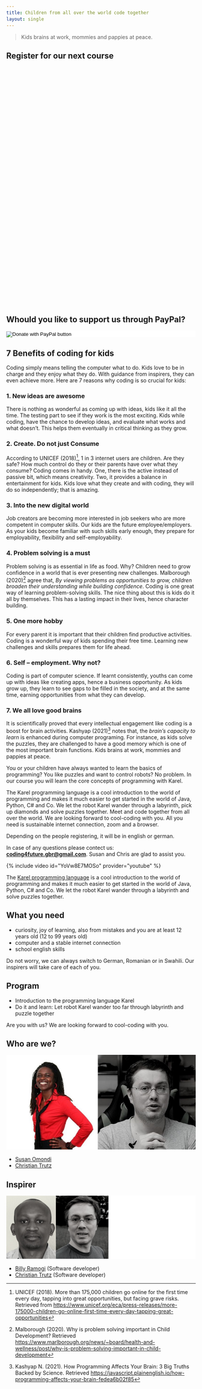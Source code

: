 ```yaml
---
title: Children from all over the world code together
layout: single
---
```


> Kids brains at work, mommies and pappies at peace.

## Register for our next course

<!-- Calendly Inline-Widget Beginn -->
<div class="calendly-inline-widget" data-url="https://calendly.com/coding4future?background_color=0069ff&text_color=ffffff&primary_color=1a1a1a" style="min-width:320px;height:630px;"></div>
<script type="text/javascript" src="https://assets.calendly.com/assets/external/widget.js" async></script>
<!-- Calendly Inline-Widget Ende -->

## Whould you like to support us through PayPal?

<form action="https://www.paypal.com/donate" method="post" target="_top" style="background-color:#fff">
<input type="hidden" name="hosted_button_id" value="EV95X46G6CBYJ" />
<input type="image" src="https://www.paypalobjects.com/en_US/i/btn/btn_donate_LG.gif" border="0" name="submit" title="PayPal - The safer, easier way to pay online!" alt="Donate with PayPal button" />
<img alt="" border="0" src="https://www.paypal.com/en_DE/i/scr/pixel.gif" width="1" height="1" />
</form>

## 7 Benefits of coding for kids

Coding simply means telling the computer what to do. Kids love to be in charge and they enjoy what they do. With guidance from inspirers, they can even achieve more. Here are 7 reasons why coding is so crucial for kids:

### 1. New ideas are awesome
There is nothing as wonderful as coming up with ideas, kids like it all the time. The testing part to see if they work is the most exciting. Kids while coding, have the chance to develop ideas, and evaluate what works and what doesn’t. This helps them eventually in critical thinking as they grow.

### 2. Create. Do not just Consume
According to UNICEF (2018)[^unicef], 1 in 3 internet users are children. Are they safe? How much control do they or their parents have over what they consume? Coding comes in handy. One, there is the active instead of passive bit, which means creativity. Two, it provides a balance in entertainment for kids. Kids love what they create and with coding, they will do so independently; that is amazing.

### 3. Into the new digital world
Job creators are becoming more interested in job seekers who are more competent in computer skills. Our kids are the future employee/employers. As your kids become familiar with such skills early enough, they prepare for employability, flexibility and self-employability.

### 4. Problem solving is a must
Problem solving is as essential in life as food. Why? Children need to grow confidence in a world that is ever presenting new challenges. Malborough (2020)[^malborough] agree that, *By viewing problems as opportunities to grow, children broaden their understanding while building confidence*. Coding is one great way of learning problem-solving skills. The nice thing about this is kids do it all by themselves. This has a lasting impact in their lives, hence character building.

### 5. One more hobby
For every parent it is important that their children find productive activities. Coding is a wonderful way of kids spending their free time. Learning new challenges and skills prepares them for life ahead.

### 6. Self – employment. Why not?
Coding is part of computer science. If learnt consistently, youths can come up with ideas like creating apps, hence a business opportunity. As kids grow up, they learn to see gaps to be filled in the society, and at the same time, earning opportunities from what they can develop.

### 7. We all love good brains
It is scientifically proved that every intellectual engagement like coding is a boost for brain activities. Kashyap (2021)[^kashyap] notes that, the *brain’s capacity to learn* is enhanced during computer programing. For instance, as kids solve the puzzles, they are challenged to have a good memory which is one of the most important brain functions. Kids brains at work, mommies and pappies at peace.

[^unicef]: UNICEF (2018). More than 175,000 children go online for the first time every day, tapping into great opportunities, but facing grave risks. Retrieved from https://www.unicef.org/eca/press-releases/more-175000-children-go-online-first-time-every-day-tapping-great-opportunities

[^malborough]: Malborough (2020). Why is problem solving important in Child Development? Retrieved https://www.marlborough.org/news/~board/health-and-wellness/post/why-is-problem-solving-important-in-child-development

[^kashyap]: Kashyap N. (2021). How Programming Affects Your Brain: 3 Big Truths Backed by Science. Retrieved https://javascript.plainenglish.io/how-programming-affects-your-brain-fedea6b02f85

You or your children have always wanted to learn the basics of programming? You like puzzles and want to control robots? No problem. In our course you will learn the core concepts of programming with Karel.

The Karel programming language is a cool introduction to the world of programming and makes it much easier to get started in the world of Java, Python, C# and Co. We let the robot Karel wander through a labyrinth, pick up diamonds and solve puzzles together. Meet and code together from all over the world. We are looking forward to cool-coding with you. All you need is sustainable internet connection, zoom and a browser.

Depending on the people registering, it will be in english or german.

In case of any questions please contect us: **coding4future.gbr@gmail.com**.
Susan and Chris are glad to assist you.

{% include video id="YoVw8E7MOSo" provider="youtube" %}

The [Karel programming language](https://en.wikipedia.org/wiki/Karel_(programming_language)) is a cool introduction to the world of programming and makes it much easier to get started in the world of Java, Python, C# and Co. We let the robot Karel wander through a labyrinth  and solve puzzles together.

## What you need

- curiosity, joy of learning, also from mistakes and you are at least 12 years old (12 to 99 years old)
- computer and a stable internet connection
- school english skills

Do not worry, we can always switch to German, Romanian or in Swahili. Our inspirers will take care of each of you.

## Program

- Introduction to the programming language Karel
- Do it and learn: Let robot Karel wander too far through labyrinth and puzzle together

Are you with us? We are looking forward to cool-coding with you.

## Who are we?

![Team coding4future](team.jpg)

- [Susan Omondi](https://www.linkedin.com/in/susanomondi/)
- [Christian Trutz](https://www.linkedin.com/in/christiantrutz/)

## Inspirer

![Inspirer coding4future](team-inspirer.jpg)
- [Billy Ramogi](https://www.linkedin.com/in/billyramogi/) (Software developer)
- [Christian Trutz](https://www.linkedin.com/in/christiantrutz/) (Software developer)
